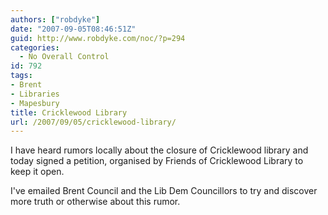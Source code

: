 ```yaml
---
authors: ["robdyke"]
date: "2007-09-05T08:46:51Z"
guid: http://www.robdyke.com/noc/?p=294
categories:
  - No Overall Control
id: 792
tags:
- Brent
- Libraries
- Mapesbury
title: Cricklewood Library
url: /2007/09/05/cricklewood-library/
---
```

I have heard rumors locally about the closure of Cricklewood library and <span id="OBJ_PREFIX_DWT719" class="Object">today</span> signed a petition, organised by Friends of Cricklewood Library to keep it open.

I've emailed Brent Council and the Lib Dem Councillors to try and discover more truth or otherwise about this rumor.